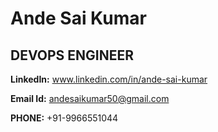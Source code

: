 # Ande Sai Kumar
## **DEVOPS ENGINEER**

**LinkedIn:** www.linkedin.com/in/ande-sai-kumar

**Email Id:** andesaikumar50@gmail.com

**PHONE:** +91-9966551044 


